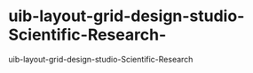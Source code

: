 # uib-layout-grid-design-studio-Scientific-Research-
uib-layout-grid-design-studio-Scientific-Research 
